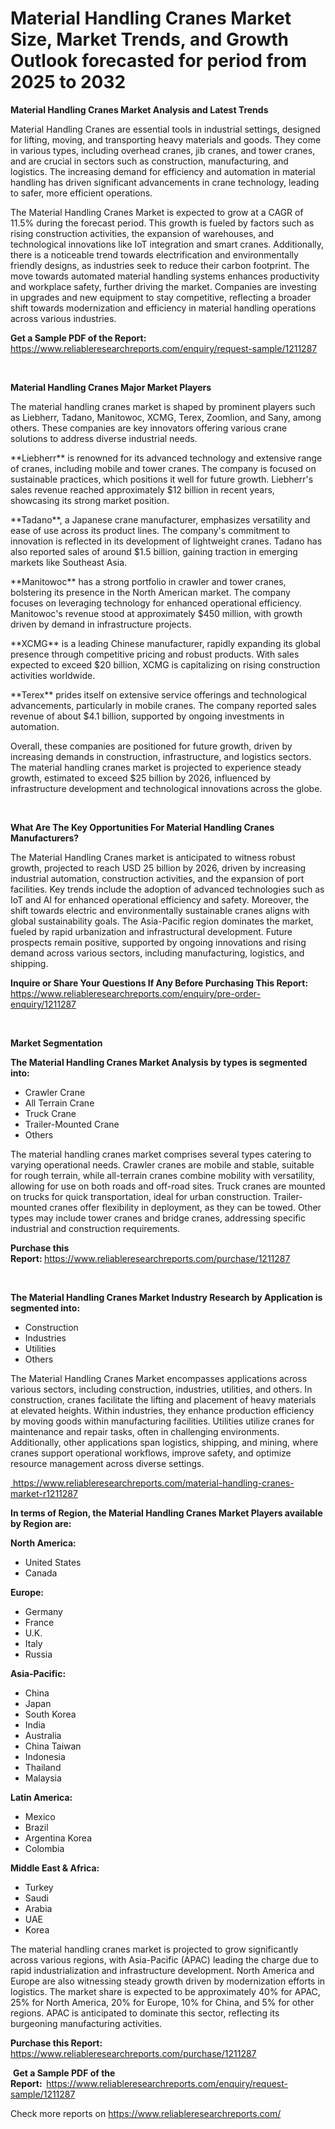 <p><h1>Material Handling Cranes Market Size, Market Trends, and Growth Outlook forecasted for period from 2025 to 2032</h1></p><p><strong>Material Handling Cranes Market Analysis and Latest Trends</strong></p>
<p><p>Material Handling Cranes are essential tools in industrial settings, designed for lifting, moving, and transporting heavy materials and goods. They come in various types, including overhead cranes, jib cranes, and tower cranes, and are crucial in sectors such as construction, manufacturing, and logistics. The increasing demand for efficiency and automation in material handling has driven significant advancements in crane technology, leading to safer, more efficient operations.</p><p>The Material Handling Cranes Market is expected to grow at a CAGR of 11.5% during the forecast period. This growth is fueled by factors such as rising construction activities, the expansion of warehouses, and technological innovations like IoT integration and smart cranes. Additionally, there is a noticeable trend towards electrification and environmentally friendly designs, as industries seek to reduce their carbon footprint. The move towards automated material handling systems enhances productivity and workplace safety, further driving the market. Companies are investing in upgrades and new equipment to stay competitive, reflecting a broader shift towards modernization and efficiency in material handling operations across various industries.</p></p>
<p><strong>Get a Sample PDF of the Report:&nbsp;</strong> <a href="https://www.reliableresearchreports.com/enquiry/request-sample/1211287?utm_campaign=2202&utm_medium=2&utm_source=Github&utm_content=ia&utm_term=24032025&utm_id=material-handling-cranes">https://www.reliableresearchreports.com/enquiry/request-sample/1211287</a></p>
<p>&nbsp;</p>
<p><strong>Material Handling Cranes Major Market Players</strong></p>
<p><p>The material handling cranes market is shaped by prominent players such as Liebherr, Tadano, Manitowoc, XCMG, Terex, Zoomlion, and Sany, among others. These companies are key innovators offering various crane solutions to address diverse industrial needs.</p><p>**Liebherr** is renowned for its advanced technology and extensive range of cranes, including mobile and tower cranes. The company is focused on sustainable practices, which positions it well for future growth. Liebherr's sales revenue reached approximately $12 billion in recent years, showcasing its strong market position.</p><p>**Tadano**, a Japanese crane manufacturer, emphasizes versatility and ease of use across its product lines. The company's commitment to innovation is reflected in its development of lightweight cranes. Tadano has also reported sales of around $1.5 billion, gaining traction in emerging markets like Southeast Asia.</p><p>**Manitowoc** has a strong portfolio in crawler and tower cranes, bolstering its presence in the North American market. The company focuses on leveraging technology for enhanced operational efficiency. Manitowoc's revenue stood at approximately $450 million, with growth driven by demand in infrastructure projects.</p><p>**XCMG** is a leading Chinese manufacturer, rapidly expanding its global presence through competitive pricing and robust products. With sales expected to exceed $20 billion, XCMG is capitalizing on rising construction activities worldwide.</p><p>**Terex** prides itself on extensive service offerings and technological advancements, particularly in mobile cranes. The company reported sales revenue of about $4.1 billion, supported by ongoing investments in automation.</p><p>Overall, these companies are positioned for future growth, driven by increasing demands in construction, infrastructure, and logistics sectors. The material handling cranes market is projected to experience steady growth, estimated to exceed $25 billion by 2026, influenced by infrastructure development and technological innovations across the globe.</p></p>
<p>&nbsp;</p>
<p><strong>What Are The Key Opportunities For Material Handling Cranes Manufacturers?</strong></p>
<p><p>The Material Handling Cranes market is anticipated to witness robust growth, projected to reach USD 25 billion by 2026, driven by increasing industrial automation, construction activities, and the expansion of port facilities. Key trends include the adoption of advanced technologies such as IoT and AI for enhanced operational efficiency and safety. Moreover, the shift towards electric and environmentally sustainable cranes aligns with global sustainability goals. The Asia-Pacific region dominates the market, fueled by rapid urbanization and infrastructural development. Future prospects remain positive, supported by ongoing innovations and rising demand across various sectors, including manufacturing, logistics, and shipping.</p></p>
<p><strong>Inquire or Share Your Questions If Any Before Purchasing This Report:</strong> <a href="https://www.reliableresearchreports.com/enquiry/pre-order-enquiry/1211287?utm_campaign=2202&utm_medium=2&utm_source=Github&utm_content=ia&utm_term=24032025&utm_id=material-handling-cranes">https://www.reliableresearchreports.com/enquiry/pre-order-enquiry/1211287</a></p>
<p>&nbsp;</p>
<p><strong>Market Segmentation</strong></p>
<p><strong>The Material Handling Cranes Market Analysis by types is segmented into:</strong></p>
<p><ul><li>Crawler Crane</li><li>All Terrain Crane</li><li>Truck Crane</li><li>Trailer-Mounted Crane</li><li>Others</li></ul></p>
<p><p>The material handling cranes market comprises several types catering to varying operational needs. Crawler cranes are mobile and stable, suitable for rough terrain, while all-terrain cranes combine mobility with versatility, allowing for use on both roads and off-road sites. Truck cranes are mounted on trucks for quick transportation, ideal for urban construction. Trailer-mounted cranes offer flexibility in deployment, as they can be towed. Other types may include tower cranes and bridge cranes, addressing specific industrial and construction requirements.</p></p>
<p><strong>Purchase this Report:&nbsp;</strong><a href="https://www.reliableresearchreports.com/purchase/1211287?utm_campaign=2202&utm_medium=2&utm_source=Github&utm_content=ia&utm_term=24032025&utm_id=material-handling-cranes">https://www.reliableresearchreports.com/purchase/1211287</a></p>
<p>&nbsp;</p>
<p><strong>The Material Handling Cranes Market Industry Research by Application is segmented into:</strong></p>
<p><ul><li>Construction</li><li>Industries</li><li>Utilities</li><li>Others</li></ul></p>
<p><p>The Material Handling Cranes Market encompasses applications across various sectors, including construction, industries, utilities, and others. In construction, cranes facilitate the lifting and placement of heavy materials at elevated heights. Within industries, they enhance production efficiency by moving goods within manufacturing facilities. Utilities utilize cranes for maintenance and repair tasks, often in challenging environments. Additionally, other applications span logistics, shipping, and mining, where cranes support operational workflows, improve safety, and optimize resource management across diverse settings.</p></p>
<p><a href="https://www.reliableresearchreports.com/material-handling-cranes-market-r1211287?utm_campaign=2202&utm_medium=2&utm_source=Github&utm_content=ia&utm_term=24032025&utm_id=material-handling-cranes">&nbsp;https://www.reliableresearchreports.com/material-handling-cranes-market-r1211287</a></p>
<p><strong>In terms of Region, the Material Handling Cranes Market Players available by Region are:</strong></p>
<p>
    <p> <strong> North America: </strong>
        <ul>
            <li>United States</li>
            <li>Canada</li>
        </ul>
        </p> 
    <p> <strong> Europe: </strong>
        <ul>
            <li>Germany</li>
            <li>France</li>
            <li>U.K.</li>
            <li>Italy</li>
            <li>Russia</li>
        </ul>
        </p> 
    <p> <strong> Asia-Pacific: </strong>
        <ul>
            <li>China</li>
            <li>Japan</li>
            <li>South Korea</li>
            <li>India</li>
            <li>Australia</li>
            <li>China Taiwan</li>
            <li>Indonesia</li>
            <li>Thailand</li>
            <li>Malaysia</li>
        </ul>
        </p> 
    <p> <strong> Latin America: </strong>
        <ul>
            <li>Mexico</li>
            <li>Brazil</li>
            <li>Argentina Korea</li>
            <li>Colombia</li>
        </ul>
        </p> 
    <p> <strong> Middle East & Africa: </strong>
        <ul>
            <li>Turkey</li>
            <li>Saudi</li>
            <li>Arabia</li>
            <li>UAE</li>
            <li>Korea</li>
        </ul>
    </p>
    </p>
<p><p>The material handling cranes market is projected to grow significantly across various regions, with Asia-Pacific (APAC) leading the charge due to rapid industrialization and infrastructure development. North America and Europe are also witnessing steady growth driven by modernization efforts in logistics. The market share is expected to be approximately 40% for APAC, 25% for North America, 20% for Europe, 10% for China, and 5% for other regions. APAC is anticipated to dominate this sector, reflecting its burgeoning manufacturing activities.</p></p>
<p><strong>Purchase this Report: </strong><a href="https://www.reliableresearchreports.com/purchase/1211287?utm_campaign=2202&utm_medium=2&utm_source=Github&utm_content=ia&utm_term=24032025&utm_id=material-handling-cranes">https://www.reliableresearchreports.com/purchase/1211287</a></p>
<p>&nbsp;<strong>Get a Sample PDF of the Report:&nbsp;&nbsp;</strong><a href="https://www.reliableresearchreports.com/enquiry/request-sample/1211287?utm_campaign=2202&utm_medium=2&utm_source=Github&utm_content=ia&utm_term=24032025&utm_id=material-handling-cranes">https://www.reliableresearchreports.com/enquiry/request-sample/1211287</a></p>
<p><strong></strong></p>
<p>Check more reports on <a href="https://www.reliableresearchreports.com/?utm_campaign=2202&utm_medium=2&utm_source=Github&utm_content=ia&utm_term=24032025&utm_id=material-handling-cranes">https://www.reliableresearchreports.com/</a></p>